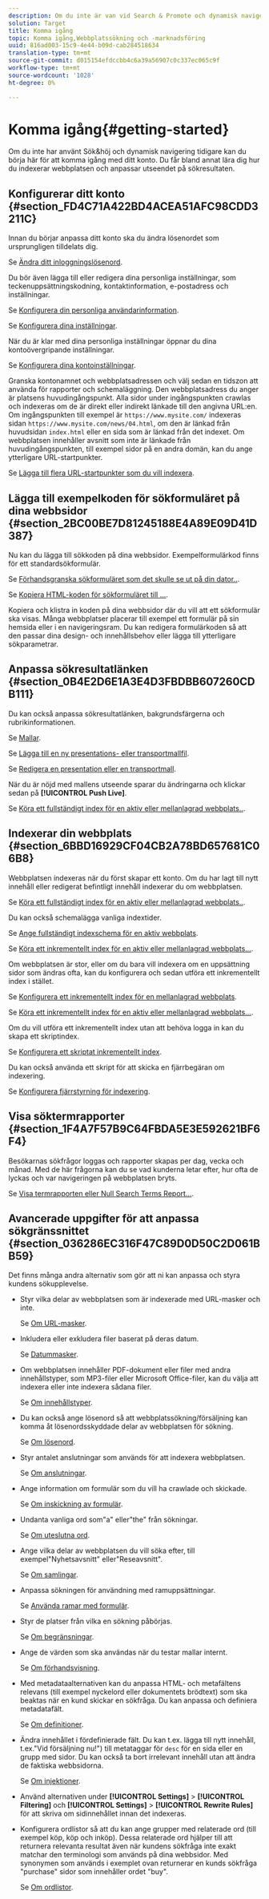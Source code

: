 ```yaml
---
description: Om du inte är van vid Search & Promote och dynamisk navigering kan du börja här för att komma igång med ditt konto. Du får bland annat lära dig hur du indexerar webbplatsen och anpassar utseendet på sökresultaten.
solution: Target
title: Komma igång
topic: Komma igång,Webbplatssökning och -marknadsföring
uuid: 816ad003-15c9-4e44-b09d-cab284518634
translation-type: tm+mt
source-git-commit: d015154efdccbb4c6a39a56907c0c337ec065c9f
workflow-type: tm+mt
source-wordcount: '1028'
ht-degree: 0%

---
```



# Komma igång{#getting-started}

Om du inte har använt Sök&amp;höj och dynamisk navigering tidigare kan du börja här för att komma igång med ditt konto. Du får bland annat lära dig hur du indexerar webbplatsen och anpassar utseendet på sökresultaten.

## Konfigurerar ditt konto {#section_FD4C71A422BD4ACEA51AFC98CDD3211C}

Innan du börjar anpassa ditt konto ska du ändra lösenordet som ursprungligen tilldelats dig.

Se [Ändra ditt inloggningslösenord](c-about-settings-menu/c-about-my-profile-menu.md#task_F5FF13AAD1514FE997C8882D4537C0C9).

Du bör även lägga till eller redigera dina personliga inställningar, som teckenuppsättningskodning, kontaktinformation, e-postadress och inställningar.

Se [Konfigurera din personliga användarinformation](c-about-settings-menu/c-about-my-profile-menu.md#task_A11A3BE2527B4204B896E04303B04AA6).

Se [Konfigurera dina inställningar](c-about-settings-menu/c-about-my-profile-menu.md#task_5E06BF565C284C2EBBE18E10A1C4BFBB).

När du är klar med dina personliga inställningar öppnar du dina kontoövergripande inställningar.

Se [Konfigurera dina kontoinställningar](c-about-settings-menu/c-about-account-options-menu.md#task_80A38D0C8E4F453395BD67B81E4B45D9).

Granska kontonamnet och webbplatsadressen och välj sedan en tidszon att använda för rapporter och schemaläggning. Den webbplatsadress du anger är platsens huvudingångspunkt. Alla sidor under ingångspunkten crawlas och indexeras om de är direkt eller indirekt länkade till den angivna URL:en. Om ingångspunkten till exempel är `https://www.mysite.com/` indexeras sidan `https://www.mysite.com/news/04.html`, om den är länkad från huvudsidan `index.html` eller en sida som är länkad från det indexet. Om webbplatsen innehåller avsnitt som inte är länkade från huvudingångspunkten, till exempel sidor på en andra domän, kan du ange ytterligare URL-startpunkter.

Se [Lägga till flera URL-startpunkter som du vill indexera](c-about-settings-menu/c-about-crawling-menu.md#task_2338A47387D74CFDAC4D4EF4A367ED45).

## Lägga till exempelkoden för sökformuläret på dina webbsidor {#section_2BC00BE7D81245188E4A89E09D41D387}

Nu kan du lägga till sökkoden på dina webbsidor. Exempelformulärkod finns för ett standardsökformulär.

Se [Förhandsgranska sökformuläret som det skulle se ut på din dator..](c-about-auto-complete.md#task_437B35EFA5424603A08AF8E79E6B4714).

Se [Kopiera HTML-koden för sökformuläret till ...](c-about-auto-complete.md#task_A3A01EA800F24C0AA33902387E0362C7).

Kopiera och klistra in koden på dina webbsidor där du vill att ett sökformulär ska visas. Många webbplatser placerar till exempel ett formulär på sin hemsida eller i en navigeringsram. Du kan redigera formulärkoden så att den passar dina design- och innehållsbehov eller lägga till ytterligare sökparametrar.

## Anpassa sökresultatlänken {#section_0B4E2D6E1A3E4D3FBDBB607260CDB111}

Du kan också anpassa sökresultatlänken, bakgrundsfärgerna och rubrikinformationen.

Se [Mallar](c-about-design-menu/c-about-templates.md#concept_06EB481B14864E18A8AE2BCD1D6EF0B5).

Se [Lägga till en ny presentations- eller transportmallfil](c-about-design-menu/c-about-templates.md#task_73199757B6E748CAA604902FF913F012).

Se [Redigera en presentation eller en transportmall](c-about-design-menu/c-about-templates.md#task_800E0E2265C34C028C92FEB5A1243EC3).

När du är nöjd med mallens utseende sparar du ändringarna och klickar sedan på **[!UICONTROL Push Live]**.

Se [Köra ett fullständigt index för en aktiv eller mellanlagrad webbplats..](c-about-index-menu/c-about-full-index.md#task_F7FE04D8A1654A7787FCCA31B45EB42D).

## Indexerar din webbplats {#section_6BBD16929CF04CB2A78BD657681C06B8}

Webbplatsen indexeras när du först skapar ett konto. Om du har lagt till nytt innehåll eller redigerat befintligt innehåll indexerar du om webbplatsen.

Se [Köra ett fullständigt index för en aktiv eller mellanlagrad webbplats..](c-about-index-menu/c-about-full-index.md#task_F7FE04D8A1654A7787FCCA31B45EB42D).

Du kan också schemalägga vanliga indextider.

Se [Ange fullständigt indexschema för en aktiv webbplats](c-about-index-menu/c-about-full-index.md#task_6760F3256D004A228B38968DF15421F0).

Se [Köra ett inkrementellt index för en aktiv eller mellanlagrad webbplats...](c-about-index-menu/c-about-incremental-index.md#task_9BFB6157F3884B2FAECB7E0E9CA318CB).

Om webbplatsen är stor, eller om du bara vill indexera om en uppsättning sidor som ändras ofta, kan du konfigurera och sedan utföra ett inkrementellt index i stället.

Se [Konfigurera ett inkrementellt index för en mellanlagrad webbplats](c-about-index-menu/c-about-incremental-index.md#task_46A367B0786C4C90BFFA5D3F95FD86C0).

Se [Köra ett inkrementellt index för en aktiv eller mellanlagrad webbplats...](c-about-index-menu/c-about-incremental-index.md#task_9BFB6157F3884B2FAECB7E0E9CA318CB).

Om du vill utföra ett inkrementellt index utan att behöva logga in kan du skapa ett skriptindex.

Se [Konfigurera ett skriptat inkrementellt index](c-about-index-menu/c-about-scripted-index.md#task_05AE040FE75E40FFAA5E10B6B6D4D255).

Du kan också använda ett skript för att skicka en fjärrbegäran om indexering.

Se [Konfigurera fjärrstyrning för indexering](c-about-index-menu/c-about-remote-control-for-indexing.md#task_57C296258404448DA7A5ADC9B7232391).

## Visa söktermrapporter {#section_1F4A7F57B9C64FBDA5E3E592621BF6F4}

Besökarnas sökfrågor loggas och rapporter skapas per dag, vecka och månad. Med de här frågorna kan du se vad kunderna letar efter, hur ofta de lyckas och var navigeringen på webbplatsen bryts.

Se [Visa termrapporten eller Null Search Terms Report...](c-about-reports-menu/c-about-reports-menu.md#task_53B7ED1582DD4B0E8376546A7AFC789A).

## Avancerade uppgifter för att anpassa sökgränssnittet {#section_036286EC316F47C89D0D50C2D061BB59}

Det finns många andra alternativ som gör att ni kan anpassa och styra kundens sökupplevelse.

* Styr vilka delar av webbplatsen som är indexerade med URL-masker och inte.

   Se [Om URL-masker](c-about-settings-menu/c-about-crawling-menu.md#concept_8039DFC53FF3410AA494D602F71BA164).
* Inkludera eller exkludera filer baserat på deras datum.

   Se [Datummasker](c-about-settings-menu/c-about-crawling-menu.md#concept_F4F1F58A646F4A86B8650EC46FDCEF66).
* Om webbplatsen innehåller PDF-dokument eller filer med andra innehållstyper, som MP3-filer eller Microsoft Office-filer, kan du välja att indexera eller inte indexera sådana filer.

   Se [Om innehållstyper](c-about-settings-menu/c-about-crawling-menu.md#concept_6FEA1355C0374500B4C53090C34A8A07).
* Du kan också ange lösenord så att webbplatssökning/försäljning kan komma åt lösenordsskyddade delar av webbplatsen för sökning.

   Se [Om lösenord](c-about-settings-menu/c-about-crawling-menu.md#concept_3EDBD731725D46B891F834D4472774DC).
* Styr antalet anslutningar som används för att indexera webbplatsen.

   Se [Om anslutningar](c-about-settings-menu/c-about-crawling-menu.md#concept_E2F3B7E7521147479E5948A94BB3A40B).
* Ange information om formulär som du vill ha crawlade och skickade.

   Se [Om inskickning av formulär](c-about-settings-menu/c-about-crawling-menu.md#concept_CADD5D7CF373497DAA6F8564D7BC8502).
* Undanta vanliga ord som&quot;a&quot; eller&quot;the&quot; från sökningar.

   Se [Om uteslutna ord](c-about-linguistics-menu/c-about-excluded-words.md#concept_9DB67BD2F0DC43AC88741003D9F39812).
* Ange vilka delar av webbplatsen du vill söka efter, till exempel&quot;Nyhetsavsnitt&quot; eller&quot;Reseavsnitt&quot;.

   Se [Om samlingar](c-about-settings-menu/c-about-searching-menu.md#concept_62E42ACE53D54EEE9273433B86259127).
* Anpassa sökningen för användning med ramuppsättningar.

   Se [Använda ramar med formulär](c-appendices/c-searchforms.md#reference_82CDDDA1E37042E4849EBF7EA05407C5).
* Styr de platser från vilka en sökning påbörjas.

   Se [Om begränsningar](c-about-settings-menu/c-about-searching-menu.md#concept_B5B527E04EBF4E9AB5956EEF881DDBF1).
* Ange de värden som ska användas när du testar mallar internt.

   Se [Om förhandsvisning](c-about-settings-menu/c-about-searching-menu.md#concept_DF293FD3B02C467F8842C8C21D62F294).
* Med metadataalternativen kan du anpassa HTML- och metafältens relevans (till exempel nyckelord eller dokumentets brödtext) som ska beaktas när en kund skickar en sökfråga. Du kan anpassa och definiera metadatafält.

   Se [Om definitioner](c-about-settings-menu/c-about-metadata-menu.md#concept_AE48035C210145169BE067D396975620).
* Ändra innehållet i fördefinierade fält. Du kan t.ex. lägga till nytt innehåll, t.ex.&quot;Vid försäljning nu!&quot;) till metataggar för `desc` för en sida eller en grupp med sidor. Du kan också ta bort irrelevant innehåll utan att ändra de faktiska webbsidorna.

   Se [Om injektioner](c-about-settings-menu/c-about-metadata-menu.md#concept_DA091920671948A0A893A26B3A2FAAE5).

* Använd alternativen under **[!UICONTROL Settings]** > **[!UICONTROL Filtering]** och **[!UICONTROL Settings]** > **[!UICONTROL Rewrite Rules]** för att skriva om sidinnehållet innan det indexeras.

* Konfigurera ordlistor så att du kan ange grupper med relaterade ord (till exempel köp, köp och inköp). Dessa relaterade ord hjälper till att returnera relevanta resultat även när kundens sökfråga inte exakt matchar den terminologi som används på dina webbsidor. Med synonymen som används i exemplet ovan returnerar en kunds sökfråga &quot;purchase&quot; sidor som innehåller ordet &quot;buy&quot;.

   Se [Om ordlistor](c-about-linguistics-menu/c-about-dictionaries.md#concept_B8028B71EC8144669614C64578EDB034).

